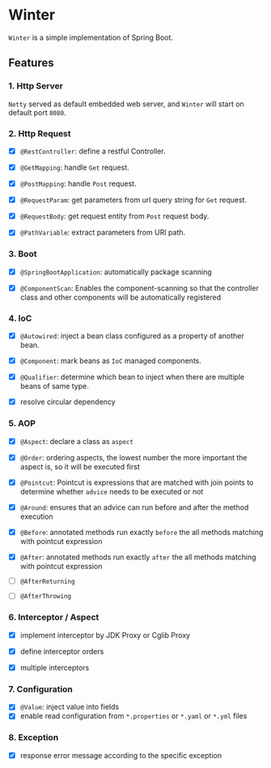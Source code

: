 # Winter

`Winter` is a simple implementation of Spring Boot.

## Features

### 1. Http Server

`Netty` served as default embedded web server, and `Winter` will start on default port `8080`.


### 2. Http Request

* [x] `@RestController`: define a restful Controller.
* [x] `@GetMapping`: handle `Get` request.
* [x] `@PostMapping`: handle `Post` request.
* [x] `@RequestParam`: get parameters from url query string for `Get` request.
* [x] `@RequestBody`: get request entity from `Post` request body.
* [x] `@PathVariable`: extract parameters from URI path.


### 3. Boot

* [x] `@SpringBootApplication`: automatically package scanning
* [x] `@ComponentScan`: Enables the component-scanning so that the controller class and other components will be automatically registered


### 4. IoC

* [x] `@Autowired`: inject a bean class configured as a property of another bean.
* [x] `@Component`: mark beans as `IoC` managed components. 
* [x] `@Qualifier`: determine which bean to inject when there are multiple beans of same type.
* [x] resolve circular dependency


### 5. AOP

* [x] `@Aspect`: declare a class as `aspect`
* [x] `@Order`: ordering aspects, the lowest number the more important the aspect is, so it will be executed first
* [x] `@Pointcut`: Pointcut is expressions that are matched with join points to determine whether `advice` needs to be executed or not
* [x] `@Around`: ensures that an advice can run before and after the method execution 
* [x] `@Before`: annotated methods run exactly `before` the all methods matching with pointcut expression
* [x] `@After`: annotated methods run exactly `after` the all methods matching with pointcut expression
* [ ] `@AfterReturning`
* [ ] `@AfterThrowing`


### 6. Interceptor / Aspect

* [x] implement interceptor by JDK Proxy or Cglib Proxy
* [x] define interceptor orders
* [x] multiple interceptors


### 7. Configuration

* [x] `@Value`: inject value into fields
* [x] enable read configuration from `*.properties` or `*.yaml` or `*.yml` files

### 8. Exception

* [x] response error message according to the specific exception
